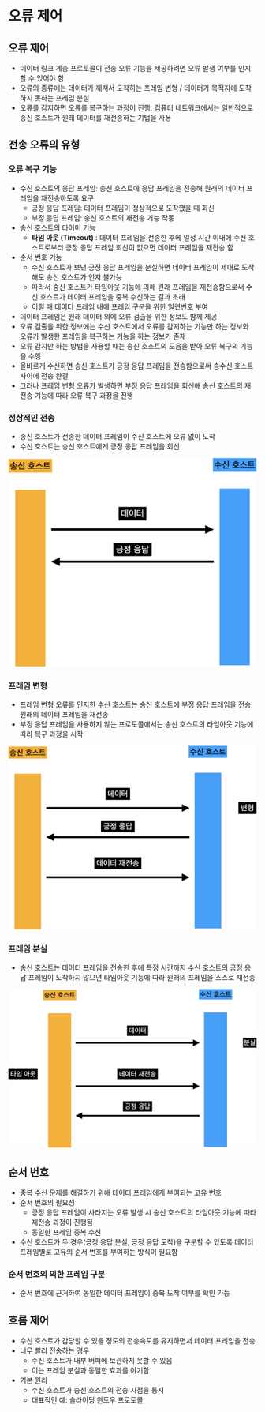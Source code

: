 # 오류 제어

## 오류 제어

- 데이터 링크 계층 프로토콜이 전송 오류 기능을 제공하려면 오류 발생 여부를 인지할 수 있어야 함
- 오류의 종류에는 데이터가 깨져서 도착하는 프레임 변형 / 데이터가 목적지에 도착하지 못하는 프레임 분실
- 오류를 감지하면 오류를 복구하는 과정이 진행, 컴퓨터 네트워크에서는 일반적으로 송신 호스트가 원래 데이터를 재전송하는 기법을 사용

## 전송 오류의 유형

### 오류 복구 기능

- 수신 호스트의 응답 프레임: 송신 호스트에 응답 프레임을 전송해 원래의 데이터 프레임을 재전송하도록 요구
  - 긍정 응답 프레임: 데이터 프레임이 정상적으로 도착했을 때 회신
  - 부정 응답 프레임: 송신 호스트의 재전송 기능 작동
- 송신 호스트의 타이머 기능
  - **타임 아웃 (Timeout)** : 데이터 프레임을 전송한 후에 일정 시간 이내에 수신 호스트로부터 긍정 응답 프레임 회신이 없으면 데이터 프레임을 재전송 함
- 순서 번호 기능
  - 수신 호스트가 보낸 긍정 응답 프레임을 분실하면 데이터 프레임이 제대로 도착해도 송신 호스트가 인지 불가능
  - 따라서 숭신 호스트가 타임아웃 기능에 의해 원래 프레임을 재전송함으로써 수신 호스트가 데이터 프레임을 중복 수신하는 결과 초래
  - 이럴 때 데이터 프레임 내에 프레임 구분을 위한 일련번호 부여
- 데이터 프레임은 원래 데이터 외에 오류 검출을 위한 정보도 함께 제공
- 오류 검출을 위한 정보에는 수신 호스트에서 오류를 감지하는 기능만 하는 정보와 오류가 발생한 프레임을 복구하는 기능을 하는 정보가 존재
- 오류 감지만 하는 방법을 사용할 때는 송신 호스트의 도움을 받아 오류 복구의 기능을 수행
- 올바르게 수신하면 송신 호스트가 긍정 응답 프레임을 전송함으로써 송수신 호스트 사이에 전송 완결
- 그러나 프레임 변형 오류가 발생하면 부정 응답 프레임을 회신해 송신 호스트의 재전송 기능에 따라 오류 복구 과정을 진행

### 정상적인 전송

- 송신 호스트가 전송한 데이터 프레임이 수신 호스트에 오류 없이 도착
- 수신 호스트는 송신 호스트에게 긍정 응답 프레임을 회신

![](./images/Success.png)

### 프레임 변형

- 프레임 변형 오류를 인지한 수신 호스트는 송신 호스트에 부정 응답 프레임을 전송, 원래의 데이터 프레임을 재전송
- 부정 응답 프레임을 사용하지 않는 프로토콜에서는 송신 호스트의 타임아웃 기능에 따라 복구 과정을 시작

![](./images/Change.png)

### 프레임 분실

- 송신 호스트는 데이터 프레임을 전송한 후에 특정 시간까지 수신 호스트의 긍정 응답 프레임이 도착하지 않으면 타임아웃 기능에 따라 원래의 프레임을 스스로 재전송

![](./images/Timeout.png)

## 순서 번호

- 중복 수신 문제를 해결하기 위해 데이터 프레임에게 부여되는 고유 번호
- 순서 번호의 필요성
  - 긍정 응답 프레임이 사라지는 오류 발생 시 송신 호스트의 타임아웃 기능에 따라 재전송 과정이 진행됨
  - 동일한 프레임 중복 수신
- 수신 호스트가 두 경우(긍정 응답 분실, 긍정 응답 도착)을 구분할 수 있도록 데이터 프레임별로 고유의 순서 번호를 부여하는 방식이 필요함

### 순서 번호의 의한 프레임 구분

- 순서 번호에 근거하여 동일한 데이터 프레임이 중복 도착 여부를 확인 가능

## 흐름 제어

- 수신 호스트가 감당할 수 있을 정도의 전송속도를 유지하면서 데이터 프레임을 전송
- 너무 빨리 전송하는 경우
  - 수신 호스트가 내부 버퍼에 보관하지 못할 수 있음
  - 이는 프레임 분실과 동일한 효과를 야기함
- 기본 원리
  - 수신 호스트가 송신 호스트의 전송 시점을 통지
  - 대표적인 예: 슬라이딩 윈도우 프로토콜